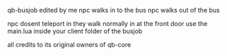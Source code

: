 qb-busjob edited by me
npc walks in to the bus
npc walks out of the bus

npc dosent teleport in they walk normally in at the front door
use the main.lua inside your client folder of the busjob

all credits to its original owners of qb-core

